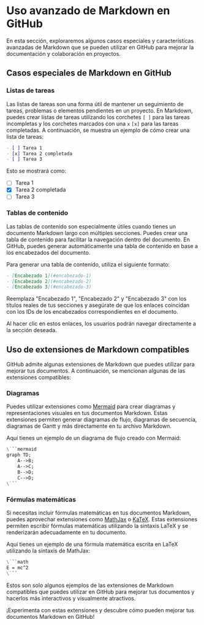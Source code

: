 # Uso avanzado de Markdown en GitHub

En esta sección, exploraremos algunos casos especiales y características avanzadas de Markdown que se pueden utilizar en GitHub para mejorar la documentación y colaboración en proyectos.

## Casos especiales de Markdown en GitHub

### Listas de tareas

Las listas de tareas son una forma útil de mantener un seguimiento de tareas, problemas o elementos pendientes en un proyecto. En Markdown, puedes crear listas de tareas utilizando los corchetes `[ ]` para las tareas incompletas y los corchetes marcados con una `x` `[x]` para las tareas completadas. A continuación, se muestra un ejemplo de cómo crear una lista de tareas:

```markdown
- [ ] Tarea 1
- [x] Tarea 2 completada
- [ ] Tarea 3
```

Esto se mostrará como:

- [ ] Tarea 1
- [x] Tarea 2 completada
- [ ] Tarea 3

### Tablas de contenido

Las tablas de contenido son especialmente útiles cuando tienes un documento Markdown largo con múltiples secciones. Puedes crear una tabla de contenido para facilitar la navegación dentro del documento. En GitHub, puedes generar automáticamente una tabla de contenido en base a los encabezados del documento.

Para generar una tabla de contenido, utiliza el siguiente formato:

```markdown
- [Encabezado 1](#encabezado-1)
- [Encabezado 2](#encabezado-2)
- [Encabezado 3](#encabezado-3)
```

Reemplaza "Encabezado 1", "Encabezado 2" y "Encabezado 3" con los títulos reales de tus secciones y asegúrate de que los enlaces coincidan con los IDs de los encabezados correspondientes en el documento.

Al hacer clic en estos enlaces, los usuarios podrán navegar directamente a la sección deseada.

## Uso de extensiones de Markdown compatibles

GitHub admite algunas extensiones de Markdown que puedes utilizar para mejorar tus documentos. A continuación, se mencionan algunas de las extensiones compatibles:

### Diagramas

Puedes utilizar extensiones como [Mermaid](https://mermaid-js.github.io/mermaid/) para crear diagramas y representaciones visuales en tus documentos Markdown. Estas extensiones permiten generar diagramas de flujo, diagramas de secuencia, diagramas de Gantt y más directamente en tu archivo Markdown.

Aquí tienes un ejemplo de un diagrama de flujo creado con Mermaid:

```markdown
\```mermaid
graph TD;
    A-->B;
    A-->C;
    B-->D;
    C-->D;
\```

```

### Fórmulas matemáticas

Si necesitas incluir fórmulas matemáticas en tus documentos Markdown, puedes aprovechar extensiones como [MathJax](https://www.mathjax.org/) o [KaTeX](https://katex.org/). Estas extensiones permiten escribir fórmulas matemáticas utilizando la sintaxis LaTeX y se renderizarán adecuadamente en tu documento.

Aquí tienes un ejemplo de una fórmula matemática escrita en LaTeX utilizando la sintaxis de MathJax:

```markdown
\```math
E = mc^2
\```
```

Estos son solo algunos ejemplos de las extensiones de Markdown compatibles que puedes utilizar en GitHub para mejorar tus documentos y hacerlos más interactivos y visualmente atractivos.

¡Experimenta con estas extensiones y descubre cómo pueden mejorar tus documentos Markdown en GitHub!
